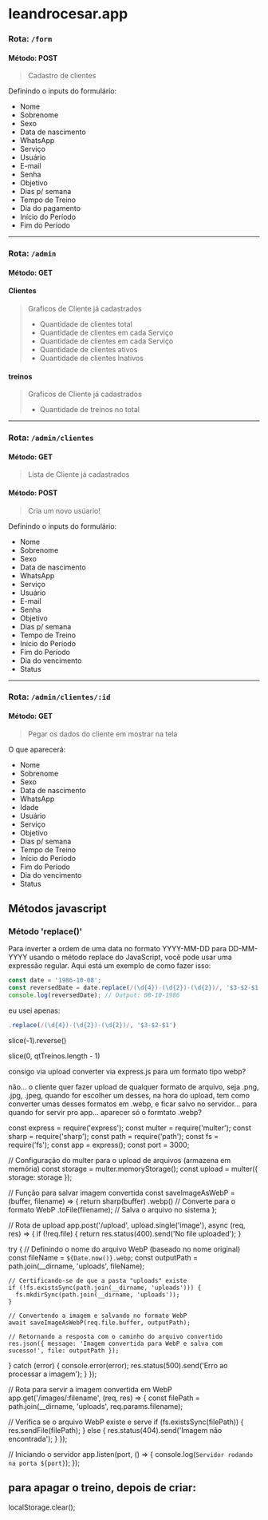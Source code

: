 # leandrocesar.app
### Rota: `/form`


#### Método: POST
> Cadastro de clientes

Definindo o inputs do formulário:

- Nome
- Sobrenome
- Sexo
- Data de nascimento
- WhatsApp
- Serviço
- Usuário
- E-mail
- Senha
- Objetivo
- Dias p/ semana
- Tempo de Treino
- Dia do pagamento
- Início do Período
- Fim do Período

---

### Rota: `/admin`

#### Método: GET
#### Clientes

> Graficos de Cliente já cadastrados
> - Quantidade de clientes total    
> - Quantidade de clientes em cada Serviço
> - Quantidade de clientes em cada Serviço
> - Quantidade de clientes ativos
> - Quantidade de clientes Inativos

#### treinos

> Graficos de Cliente já cadastrados
> - Quantidade de treinos no total    

---

### Rota: `/admin/clientes`

#### Método: GET
> Lista de Cliente já cadastrados

#### Método: POST
> Cria um novo usúario!

Definindo o inputs do formulário:

- Nome
- Sobrenome
- Sexo
- Data de nascimento
- WhatsApp
- Serviço
- Usuário
- E-mail
- Senha
- Objetivo
- Dias p/ semana
- Tempo de Treino
- Início do Período
- Fim do Período
- Dia do vencimento
- Status

---

### Rota: `/admin/clientes/:id`

#### Método: GET
> Pegar os dados do cliente em mostrar na tela

O que aparecerá:

- Nome
- Sobrenome
- Sexo
- Data de nascimento
- WhatsApp
- Idade
- Usuário
- Serviço
- Objetivo
- Dias p/ semana
- Tempo de Treino
- Início do Período
- Fim do Período
- Dia do vencimento
- Status



## Métodos javascript

### Método 'replace()'


Para inverter a ordem de uma data no formato YYYY-MM-DD para DD-MM-YYYY usando o método replace do JavaScript, você pode usar uma expressão regular. Aqui está um exemplo de como fazer isso:

```javascript
const date = '1986-10-08';
const reversedDate = date.replace(/(\d{4})-(\d{2})-(\d{2})/, '$3-$2-$1');
console.log(reversedDate); // Output: 08-10-1986
``` 

eu usei apenas:

```javascript
.replace(/(\d{4})-(\d{2})-(\d{2})/, '$3-$2-$1') 
```


slice(-1).reverse()

slice(0, qtTreinos.length - 1)



consigo via upload converter via express.js para um formato tipo webp?

não... o cliente quer fazer upload de qualquer formato de arquivo, seja .png, .jpg, .jpeg, quando for escolher um desses, na hora do upload, tem como converter umas desses formatos em .webp, e ficar salvo no servidor... para quando for servir pro app... aparecer só o formtato .webp?


const express = require('express');
const multer = require('multer');
const sharp = require('sharp');
const path = require('path');
const fs = require('fs');
const app = express();
const port = 3000;

// Configuração do multer para o upload de arquivos (armazena em memória)
const storage = multer.memoryStorage();
const upload = multer({ storage: storage });

// Função para salvar imagem convertida
const saveImageAsWebP = (buffer, filename) => {
  return sharp(buffer)
    .webp() // Converte para o formato WebP
    .toFile(filename); // Salva o arquivo no sistema
};

// Rota de upload
app.post('/upload', upload.single('image'), async (req, res) => {
  if (!req.file) {
    return res.status(400).send('No file uploaded');
  }

  try {
    // Definindo o nome do arquivo WebP (baseado no nome original)
    const fileName = `${Date.now()}.webp`;
    const outputPath = path.join(__dirname, 'uploads', fileName);

    // Certificando-se de que a pasta "uploads" existe
    if (!fs.existsSync(path.join(__dirname, 'uploads'))) {
      fs.mkdirSync(path.join(__dirname, 'uploads'));
    }

    // Convertendo a imagem e salvando no formato WebP
    await saveImageAsWebP(req.file.buffer, outputPath);

    // Retornando a resposta com o caminho do arquivo convertido
    res.json({ message: 'Imagem convertida para WebP e salva com sucesso!', file: outputPath });
  } catch (error) {
    console.error(error);
    res.status(500).send('Erro ao processar a imagem');
  }
});

// Rota para servir a imagem convertida em WebP
app.get('/images/:filename', (req, res) => {
  const filePath = path.join(__dirname, 'uploads', req.params.filename);

  // Verifica se o arquivo WebP existe e serve
  if (fs.existsSync(filePath)) {
    res.sendFile(filePath);
  } else {
    res.status(404).send('Imagem não encontrada');
  }
});

// Iniciando o servidor
app.listen(port, () => {
  console.log(`Servidor rodando na porta ${port}`);
});

## para apagar o treino, depois de criar:
localStorage.clear();
